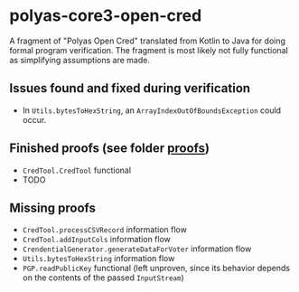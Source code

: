 # polyas-core3-open-cred

A fragment of "Polyas Open Cred" translated from Kotlin to Java for doing formal program verification. The fragment is most likely not fully functional as simplifying assumptions are made.

## Issues found and fixed during verification

* In `Utils.bytesToHexString`, an `ArrayIndexOutOfBoundsException` could occur.

## Finished proofs (see folder [proofs](proofs/))

* `CredTool.CredTool` functional
* TODO

## Missing proofs

* `CredTool.processCSVRecord` information flow
* `CredTool.addInputCols` information flow
* `CrendentialGenerator.generateDataForVoter` information flow
* `Utils.bytesToHexString` information flow
* `PGP.readPublicKey` functional (left unproven, since its behavior depends on the contents of the passed `InputStream`)